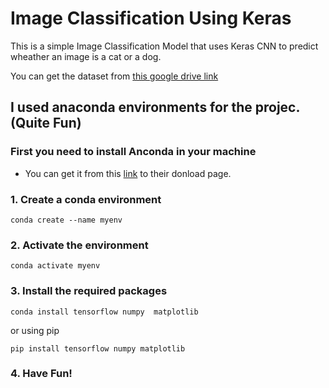 # Image Classification Using Keras

This is a simple Image Classification Model that uses Keras CNN to predict wheather an image is a cat or a dog.

You can get the dataset from [this google drive link](https://drive.google.com/drive/u/0/folders/1dZvL1gi5QLwOGrfdn9XEsi4EnXx535bD)

## I used anaconda environments for the projec. (Quite Fun)
### First you need to install Anconda in your machine
* You can get it from this [link](https://www.anaconda.com/download) to their donload page.
### 1. Create a conda environment
```shell
conda create --name myenv
```

###  2. Activate the environment
```shell
conda activate myenv
```

### 3.  Install the required packages
```shell
conda install tensorflow numpy  matplotlib
```
or using pip

```shell
pip install tensorflow numpy matplotlib
```
### 4. Have Fun!